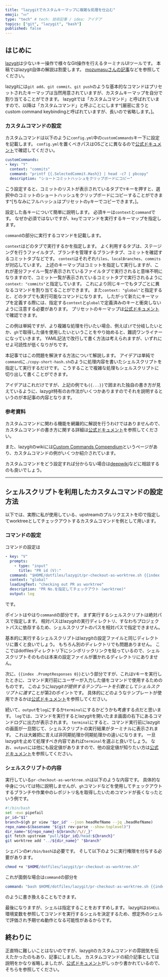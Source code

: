 ```yaml
---
title: "lazygitでカスタムキーマップに複雑な処理を仕込む"
emoji: "💤"
type: "tech" # tech: 技術記事 / idea: アイデア
topics: ["git", "lazygit", "bash"]
published: false
---
```


## はじめに

[lazygit](https://github.com/jesseduffield/lazygit)は少ないキー操作で様々なGit操作を行えるターミナルUIツールです。
本稿ではlazygit自体の解説は割愛します。
[mozumasuさんの記事](<https://zenn.dev/mozumasu/articles/mozumasu-lazy-git#git%E7%AE%A1%E7%90%86%E3%82%92%E7%B0%A1%E5%8D%98%E3%81%AB-(lazygit)>)などを参照してください。

lazygitには`git add`、`git commit`、`git push`のような基本的なコマンドはプリセットされたキーマップは当然用意されていますが、カスタムキーマップを自分で割り当てることができます。
lazygitでは「カスタムコマンド」と呼ばれていますので、以降は「カスタムコマンド」と呼ぶことにします^[厳密に言うとcustom command keybindingと呼ばれていますが、長いので省略します。]。

### カスタムコマンドの設定

カスタムコマンドは以下のように`config.yml`中の`customCommands`キー下に設定を記載します。
`config.yml`を置くべきパスはOSごとに異なるので[公式ドキュメント](https://github.com/jesseduffield/lazygit/blob/master/docs/Config.md)で確認してください。

```yaml:config.yml
customCommands:
- key: "Y"
  context: "commits"
  command: "printf {{.SelectedCommit.Hash}} | head -c7 | pbcopy"
  description: "ショートコミットハッシュをクリップボードにコピー"
```

こう設定すると、コミットのリストが表示されているタブで`Y`キーを押すと、選択中のコミットのショートハッシュをクリップボードにコピーすることができます^[ちなみにフルハッシュはプリセットの`y`キーでコピーできます。]。

設定した各キーについて簡単に説明します。
必須キーは`context`と`command`です。
なぜか必須ではないですが、`key`でコマンドを実行するキーマップを指定します。

`command`の部分に実行するコマンドを記載します。

`context`はどのタブで実行するかを指定します。
よく利用するタブは、ステージングを行うファイルタブ、ブランチを管理するブランチタブ、コミットを確認するコミットタブなどです。
`context`はそれぞれ`files`、`localBranches`、`commits`が対応しています。
上述のキーマップはコミットを指定して実行しますが、これが差分ファイル一覧が表示されているファイルタブで実行されると意味不明になりますので、コミット一覧が表示されているコミットタブで実行されるように`context: "commits"`と指定しています。
これにより同じキーでもタブごとに異なるコマンドを割り当てることができます。
また`context: "global"`と指定すると、どのタブでも実行可能なコマンドになります。
したがって新たにキーマップを定義する際には、指定する`context`と`global`で定義済みのキーと衝突しないように注意する必要があります。
プリセットのキーマップは[公式ドキュメント](https://github.com/jesseduffield/lazygit/blob/master/docs/keybindings/Keybindings_ja.md)で確認できます。

この例は単純ですが、より複雑な処理を行いたい場合、例えば`if`で分岐したいとか、`gh`で取得した値を使用したいということをやり始めると、難読ワンライナーになっていきます。
YAML記法で改行して書く方法は考えられますが、いずれにせよ可読性が低くなりがちです。

本記事ではこの問題を解決する方法について解説します。
アイデアは単純で`command`に`./copy-short-hash.sh`のように処理内容を書いたシェルスクリプトを指定して実行するだけです。
こうすることで複雑な処理もシェルスクリプトに切り出して書くことができます。

アイデアはこれだけですが、上記の例でも`{{...}}`で囲まれた独自の書き方が見えているように、lazygit特有のお作法がいくつかありますのでそれを説明するというのが本記事の内容となります。

### 参考資料

カスタムコマンドに関わる機能を網羅的に解説を行うわけではありませんので、カスタムコマンドの書き方に関する詳細は[公式ドキュメント](https://github.com/jesseduffield/lazygit/blob/master/docs/Custom_Command_Keybindings.md)を参照してください。

また、lazygitのwikiには[Custom Commands Compendium](https://github.com/jesseduffield/lazygit/wiki/Custom-Commands-Compendium)というページがあり、カスタムコマンドの例がいくつか紹介されています。

カスタムコマンドをどう設定すれば分からない場合は[deepwiki](https://deepwiki.com/jesseduffield/lazygit)などに相談するのも良いでしょう。

---

## シェルスクリプトを利用したカスタムコマンドの設定方法

以下では、実際に私が使用している、upstreamのプルリクエストをIDで指定してworktreeとしてチェックアウトするカスタムコマンドを例として用います。

### コマンドの設定

コマンドの設定は

```yaml:config.yml
- key: "V"
  prompts:
    - type: "input"
      title: "PR id (V):"
  command: "$HOME/dotfiles/lazygit/pr-checkout-as-worktree.sh {{index .PromptResponses 0}}"
  context: "global"
  loadingText: "checking out PR as worktree"
  description: "PR No.を指定してチェックアウト (worktree)"
  output: log
```

です。

ポイントはやはり`command`の部分です。
まず実行するシェルスクリプトは絶対パスで指定します。
相対パスはlazygitの実行ディレクトリ、すなわちプロジェクトパスに依存するため、シェルスクリプトのパスを相対パスで指定できません。

基本的に実行するシェルスクリプトはlazygitの設定ファイルと同じディレクトリに置くと良いでしょう。
もちろん別のディレクトリでも問題ありません。
ここではdotfilesディレクトリ下にシンボリックリンクを貼っているので、シェルスクリプトそのものは本来の設定ファイルが置かれるディレクトリにありません。

次に、`{{index .PromptResponses 0}}`という部分ですが、これは`V`キーを実行したときに、コマンド実行前にユーザーが入力した値をコマンドで使用するためのものです。
このように*lazygitが提供するテンプレートを引数としてシェルスクリプトに渡す*ことが第2のポイントです。
具体的にどのようなテンプレートが使用できるかは[公式ドキュメント](https://github.com/jesseduffield/lazygit/blob/master/docs/Custom_Command_Keybindings.md#placeholder-values)を参照してください。

続いて、`output`を`log`にするか`terminal`にするかどうかも考慮する点だと思います。
`log`では、コマンドを実行するとlazygitを開いたまま画面の右下にあるコマンドログに出力が表示されます。
`terminal`にすると、コマンド実行前にlazygitの画面が一旦閉じて、シェルスクリプトの実行結果がターミナルに表示されます。
これは大雑把に言えば非同期処理か同期処理かの違いになります。
一旦lazygitを止めて処理すべき内容であれば`terminal`を選ぶと良いでしょう。
なお、`output`には他にも設定値がありますので、他の設定値が知りたい方は[公式ドキュメント](https://github.com/jesseduffield/lazygit/blob/master/docs/Custom_Command_Keybindings.md)を参照してください。

### シェルスクリプトの内容

実行している`pr-checkout-as-worktree.sh`は以下のような内容です。
具体的な中身については特に説明しませんが、`gh`コマンドなどを使用してチェックアウトするブランチや作業中のレポジトリ名を取得したいためコマンドが長くなったという例です。

```bash
#!/bin/bash
set -euo pipefail
pr_id="$1"
branch=$(gh pr view "$pr_id" --json headRefName --jq .headRefName)
repo_name=$(basename "$(git rev-parse --show-toplevel)")
dir_name="${repo_name}-${branch//\//_}"
git fetch upstream "pull/${pr_id}/head:${branch}"
git worktree add "../${dir_name}" "$branch"
```

シェバンの`#!/bin/bash`は必要です。
そして以下のように実行権限を付与する必要があります。

```bash
chmod +x "$HOME/dotfiles/lazygit/pr-checkout-as-worktree.sh"
```

これが面倒な場合は`command`の部分を

```yaml
command: "bash $HOME/dotfiles/lazygit/pr-checkout-as-worktree.sh {{index .PromptResponses 0}}"
```

のように書き換えることもできます。

最後になりますが、シェルは指定することをおすすめします。
lazygitは`$SHELL`環境変数を参照してコマンドを実行するシェルを決定するため、想定外のシェルで評価され予期せぬ動作となる可能性があるからです。

## 終わりに

正直特に難しいことはないのですが、lazygitのカスタムコマンドの雰囲気を伝えたかったのもあり、記事にしました。
カスタムコマンドの紹介記事としては説明をかなり省略しましたが、[公式ドキュメント](https://github.com/jesseduffield/lazygit/blob/master/docs/Custom_Command_Keybindings.md)がしっかり書かれているので、そちらを参照してください。
